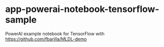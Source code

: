 # app-powerai-notebook-tensorflow-sample
PowerAI example notebook for TensorFlow with https://github.com/fbarilla/MLDL-demo
